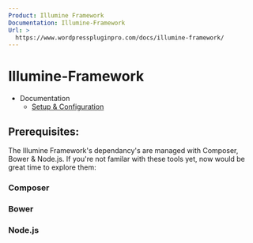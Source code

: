 ```yaml
---
Product: Illumine Framework
Documentation: Illumine-Framework
Url: >
  https://www.wordpresspluginpro.com/docs/illumine-framework/
---
```

# Illumine-Framework
<ul><li class="pagenav">Documentation<ul><li class="page_item page-item-559"><a href="setup.md">Setup &#038; Configuration</a></li>
</ul></li></ul>
<h2>Prerequisites:</h2>
The Illumine Framework's dependancy's are managed with Composer, Bower &amp; Node.js. If you're not familar with these tools yet, now would be great time to explore them:
<h3>Composer</h3>
<h3>Bower</h3>
<h3>Node.js</h3>